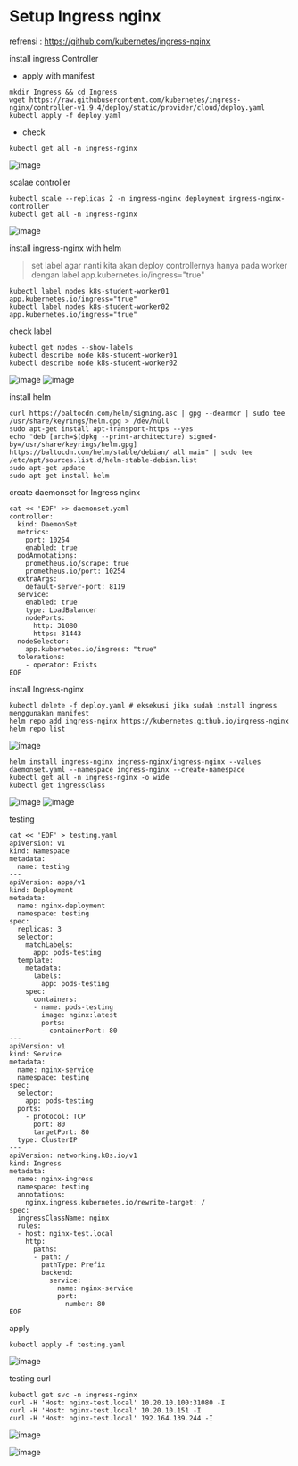 # Setup Ingress nginx
refrensi : https://github.com/kubernetes/ingress-nginx


install ingress Controller
 - apply with manifest
```
mkdir Ingress && cd Ingress
wget https://raw.githubusercontent.com/kubernetes/ingress-nginx/controller-v1.9.4/deploy/static/provider/cloud/deploy.yaml
kubectl apply -f deploy.yaml
```
- check
```
kubectl get all -n ingress-nginx
```
![image](https://github.com/galihtw04/setup-kubernetes/assets/96242740/c9d05be3-7508-4a4c-bf2b-22ad7b3dacfa)

scalae controller
```
kubectl scale --replicas 2 -n ingress-nginx deployment ingress-nginx-controller
kubectl get all -n ingress-nginx
```
![image](https://github.com/galihtw04/setup-kubernetes/assets/96242740/614f7a39-4f3b-43bf-aa46-9d10c1426f39)

install ingress-nginx with helm
> set label agar nanti kita akan deploy controllernya hanya pada worker dengan label app.kubernetes.io/ingress="true"
```
kubectl label nodes k8s-student-worker01 app.kubernetes.io/ingress="true"
kubectl label nodes k8s-student-worker02 app.kubernetes.io/ingress="true"
```

check label
```
kubectl get nodes --show-labels
kubectl describe node k8s-student-worker01
kubectl describe node k8s-student-worker02
```

![image](https://github.com/galihtw04/setup-kubernetes/assets/96242740/7873b773-cb4e-4711-b3f4-40820bcf9d8b)
![image](https://github.com/galihtw04/setup-kubernetes/assets/96242740/3c4f3aa1-663e-4b24-ae20-4cad2b6c3e03)

install helm
```
curl https://baltocdn.com/helm/signing.asc | gpg --dearmor | sudo tee /usr/share/keyrings/helm.gpg > /dev/null
sudo apt-get install apt-transport-https --yes
echo "deb [arch=$(dpkg --print-architecture) signed-by=/usr/share/keyrings/helm.gpg] https://baltocdn.com/helm/stable/debian/ all main" | sudo tee /etc/apt/sources.list.d/helm-stable-debian.list
sudo apt-get update
sudo apt-get install helm
```


create daemonset for Ingress nginx
```
cat << 'EOF' >> daemonset.yaml
controller:
  kind: DaemonSet
  metrics:
    port: 10254
    enabled: true
  podAnnotations:
    prometheus.io/scrape: true
    prometheus.io/port: 10254
  extraArgs:
    default-server-port: 8119
  service:
    enabled: true
    type: LoadBalancer
    nodePorts:
      http: 31080
      https: 31443
  nodeSelector:
    app.kubernetes.io/ingress: "true"
  tolerations:
    - operator: Exists
EOF
```

install Ingress-nginx
```
kubectl delete -f deploy.yaml # eksekusi jika sudah install ingress menggunakan manifest
helm repo add ingress-nginx https://kubernetes.github.io/ingress-nginx
helm repo list
```
![image](https://github.com/galihtw04/setup-kubernetes/assets/96242740/92cc9a6c-1ec9-49a8-b9f8-f2aa8d38f0fe)

```
helm install ingress-nginx ingress-nginx/ingress-nginx --values daemonset.yaml --namespace ingress-nginx --create-namespace
kubectl get all -n ingress-nginx -o wide
kubectl get ingressclass
```
![image](https://github.com/galihtw04/setup-kubernetes/assets/96242740/e013268d-71a3-4d43-b9dd-d875e02faf76)
![image](https://github.com/galihtw04/setup-kubernetes/assets/96242740/75b8c805-842d-4e9e-b085-7ed2f2aa7093)

testing
```
cat << 'EOF' > testing.yaml
apiVersion: v1
kind: Namespace
metadata:
  name: testing
---
apiVersion: apps/v1
kind: Deployment
metadata:
  name: nginx-deployment
  namespace: testing
spec:
  replicas: 3
  selector:
    matchLabels:
      app: pods-testing
  template:
    metadata:
      labels:
        app: pods-testing
    spec:
      containers:
      - name: pods-testing
        image: nginx:latest
        ports:
        - containerPort: 80
---
apiVersion: v1
kind: Service
metadata:
  name: nginx-service
  namespace: testing
spec:
  selector:
    app: pods-testing
  ports:
    - protocol: TCP
      port: 80
      targetPort: 80
  type: ClusterIP
---
apiVersion: networking.k8s.io/v1
kind: Ingress
metadata:
  name: nginx-ingress
  namespace: testing
  annotations:
    nginx.ingress.kubernetes.io/rewrite-target: /
spec:
  ingressClassName: nginx
  rules:
  - host: nginx-test.local
    http:
      paths:
      - path: /
        pathType: Prefix
        backend:
          service:
            name: nginx-service
            port:
              number: 80
EOF
```

apply
```
kubectl apply -f testing.yaml
```
![image](https://github.com/galihtw04/setup-kubernetes/assets/96242740/9cf7136f-3f65-4607-afa8-ff1ab91cde16)

testing curl
```
kubectl get svc -n ingress-nginx
curl -H 'Host: nginx-test.local' 10.20.10.100:31080 -I
curl -H 'Host: nginx-test.local' 10.20.10.151 -I
curl -H 'Host: nginx-test.local' 192.164.139.244 -I
```
![image](https://github.com/galihtw04/setup-kubernetes/assets/96242740/a04cf9f7-51e6-4ba1-842f-868474dfba5f)

![image](https://github.com/galihtw04/setup-kubernetes/assets/96242740/c374b055-bc17-4299-b014-95e6a00534b2)

